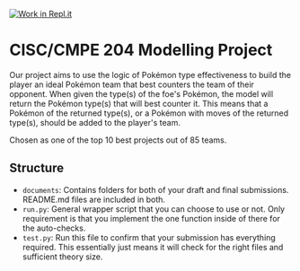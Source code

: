 [![Work in Repl.it](https://classroom.github.com/assets/work-in-replit-14baed9a392b3a25080506f3b7b6d57f295ec2978f6f33ec97e36a161684cbe9.svg)](https://classroom.github.com/online_ide?assignment_repo_id=308244&assignment_repo_type=GroupAssignmentRepo)

# CISC/CMPE 204 Modelling Project

Our project aims to use the logic of Pokémon type effectiveness to build the player an ideal Pokémon team that best counters the team of their opponent. When given the type(s) of the foe's Pokémon, the model will return the Pokémon type(s) that will best counter it. This means that a Pokémon of the returned type(s), or a Pokémon with moves of the returned type(s), should be added to the player's team.

Chosen as one of the top 10 best projects out of 85 teams. 

## Structure

* `documents`: Contains folders for both of your draft and final submissions. README.md files are included in both.
* `run.py`: General wrapper script that you can choose to use or not. Only requirement is that you implement the one function inside of there for the auto-checks.
* `test.py`: Run this file to confirm that your submission has everything required. This essentially just means it will check for the right files and sufficient theory size.
